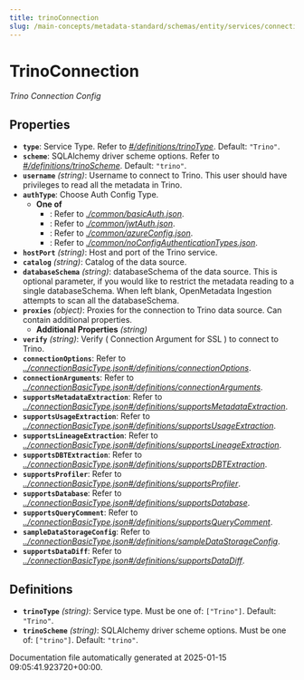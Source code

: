 ```yaml
---
title: trinoConnection
slug: /main-concepts/metadata-standard/schemas/entity/services/connections/database/trinoconnection
---
```


# TrinoConnection

*Trino Connection Config*

## Properties

- **`type`**: Service Type. Refer to *[#/definitions/trinoType](#definitions/trinoType)*. Default: `"Trino"`.
- **`scheme`**: SQLAlchemy driver scheme options. Refer to *[#/definitions/trinoScheme](#definitions/trinoScheme)*. Default: `"trino"`.
- **`username`** *(string)*: Username to connect to Trino. This user should have privileges to read all the metadata in Trino.
- **`authType`**: Choose Auth Config Type.
  - **One of**
    - : Refer to *[./common/basicAuth.json](#common/basicAuth.json)*.
    - : Refer to *[./common/jwtAuth.json](#common/jwtAuth.json)*.
    - : Refer to *[./common/azureConfig.json](#common/azureConfig.json)*.
    - : Refer to *[./common/noConfigAuthenticationTypes.json](#common/noConfigAuthenticationTypes.json)*.
- **`hostPort`** *(string)*: Host and port of the Trino service.
- **`catalog`** *(string)*: Catalog of the data source.
- **`databaseSchema`** *(string)*: databaseSchema of the data source. This is optional parameter, if you would like to restrict the metadata reading to a single databaseSchema. When left blank, OpenMetadata Ingestion attempts to scan all the databaseSchema.
- **`proxies`** *(object)*: Proxies for the connection to Trino data source. Can contain additional properties.
  - **Additional Properties** *(string)*
- **`verify`** *(string)*: Verify ( Connection Argument for SSL ) to connect to Trino.
- **`connectionOptions`**: Refer to *[../connectionBasicType.json#/definitions/connectionOptions](#/connectionBasicType.json#/definitions/connectionOptions)*.
- **`connectionArguments`**: Refer to *[../connectionBasicType.json#/definitions/connectionArguments](#/connectionBasicType.json#/definitions/connectionArguments)*.
- **`supportsMetadataExtraction`**: Refer to *[../connectionBasicType.json#/definitions/supportsMetadataExtraction](#/connectionBasicType.json#/definitions/supportsMetadataExtraction)*.
- **`supportsUsageExtraction`**: Refer to *[../connectionBasicType.json#/definitions/supportsUsageExtraction](#/connectionBasicType.json#/definitions/supportsUsageExtraction)*.
- **`supportsLineageExtraction`**: Refer to *[../connectionBasicType.json#/definitions/supportsLineageExtraction](#/connectionBasicType.json#/definitions/supportsLineageExtraction)*.
- **`supportsDBTExtraction`**: Refer to *[../connectionBasicType.json#/definitions/supportsDBTExtraction](#/connectionBasicType.json#/definitions/supportsDBTExtraction)*.
- **`supportsProfiler`**: Refer to *[../connectionBasicType.json#/definitions/supportsProfiler](#/connectionBasicType.json#/definitions/supportsProfiler)*.
- **`supportsDatabase`**: Refer to *[../connectionBasicType.json#/definitions/supportsDatabase](#/connectionBasicType.json#/definitions/supportsDatabase)*.
- **`supportsQueryComment`**: Refer to *[../connectionBasicType.json#/definitions/supportsQueryComment](#/connectionBasicType.json#/definitions/supportsQueryComment)*.
- **`sampleDataStorageConfig`**: Refer to *[../connectionBasicType.json#/definitions/sampleDataStorageConfig](#/connectionBasicType.json#/definitions/sampleDataStorageConfig)*.
- **`supportsDataDiff`**: Refer to *[../connectionBasicType.json#/definitions/supportsDataDiff](#/connectionBasicType.json#/definitions/supportsDataDiff)*.
## Definitions

- **`trinoType`** *(string)*: Service type. Must be one of: `["Trino"]`. Default: `"Trino"`.
- **`trinoScheme`** *(string)*: SQLAlchemy driver scheme options. Must be one of: `["trino"]`. Default: `"trino"`.


Documentation file automatically generated at 2025-01-15 09:05:41.923720+00:00.
